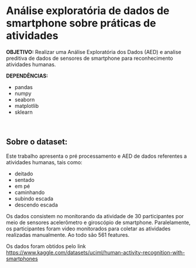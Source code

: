 # Análise exploratória de dados de smartphone sobre práticas de atividades


**OBJETIVO:** Realizar uma Análise Exploratória dos Dados (AED) e analise preditiva de dados de sensores de smartphone para reconhecimento atividades humanas. 


**DEPENDÊNCIAS:**
* pandas
* numpy
* seaborn
* matplotlib
* sklearn

&nbsp;

## Sobre o dataset:

Este trabalho apresenta o pré processamento e AED de dados referentes a atividades humanas, tais como:

* deitado
* sentado
* em pé
* caminhando
* subindo escada
* descendo escada

Os dados consistem no monitorando da atividade de 30 participantes por meio de sensores acelerômetro e giroscópio de smartphone. Paralelamente, os participantes foram video monitorados para coletar as atividades realizadas manualmente. Ao todo são 561 features.


Os dados foram obtidos pelo link https://www.kaggle.com/datasets/uciml/human-activity-recognition-with-smartphones
